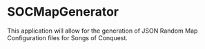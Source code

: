 # SOCMapGenerator

This application will allow for the generation of JSON Random Map Configuration files for Songs of Conquest.
